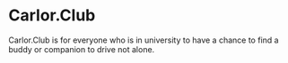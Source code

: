 Carlor.Club
===========

Carlor.Club is for everyone who is in university to have a chance to find a buddy or companion to drive not alone.
